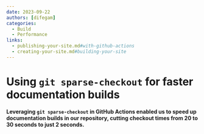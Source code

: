 ```yaml
---
date: 2023-09-22
authors: [difegam]
categories:
  - Build
  - Performance
links:
  - publishing-your-site.md#with-github-actions
  - creating-your-site.md#building-your-site
---
```


# Using `git sparse-checkout` for faster documentation builds

**Leveraging `git sparse-checkout` in GitHub Actions enabled us to speed up
documentation builds in our repository, cutting checkout times from 20 to 30
seconds to just 2 seconds.**
